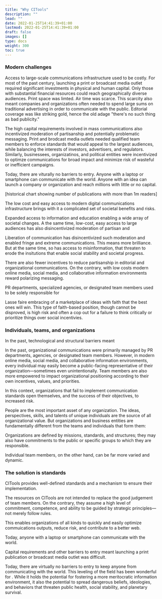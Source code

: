 ```yaml
---
title: "Why CITools"
description: ""
lead: ""
date: 2022-01-25T14:41:39+01:00
lastmod: 2022-01-25T14:41:39+01:00
draft: false
images: []
type: docs
weight: 300
toc: true
---
```


### Modern challenges

Access to large-scale communications infrastructure used to be costly. For most of the past century, launching a print or broadcast media outlet required significant investments in physical and human capital. Only those with substantial financial resources could reach geographically diverse audiences. Print space was limted. Air time was scarce. This scarcity also meant companies and organizations often needed to spend large sums on traditional advertising in order to communicate with the public. Editorial coverage was like striking gold, hence the old adage "there's no such thing as bad publicity."

The high capital requirements involved in mass communications also incentivized moderation of partisanship and potentially problematic messaging. Print and brodcast media outlets needed qualified team members to enforce standards that would appeal to the largest audiences, while balancing the interests of investors, advertisers, and regulators. Similarly, businessees, organizatinos, and political entities were incentivized to optimze communications for broad impact and minimize risk of wasteful or inefficient campaigns.

Today, there are viturally no barriers to entry. Anyone with a laptop or smartphone can communicate with the world. Anyone with an idea can launch a company or organization and reach millions with little or no capital. 

[historical chart showing number of publications with more than 1m readers]

The low cost and easy access to modern digital communications infrastructure brings with it a complicated set of societal benefits and risks. 

Expanded access to information and education  enabling a wide array of societal changes. A the same time, low-cost, easy access to large audiences has also disincentivized moderation of partisan and 

Liberation of communication has disincentivized such moderation and enabled fringe and extreme communications. This means more brilliance. But at the same time, so has access to misinformation, that threaten to erode the insitutions that enable social stability and societal progress.

There are also fewer incentives to reduce partisanship in editorial and organizational communications. On the contrary, with low costs modern online media, social media, and collaborative information environments reward polarizing messaging. 

PR departments, specialized agencies, or designated team members used to be solely responsible for 

Lasse faire embracing of a marketplace of ideas with faith that the best ones will win. This type of faith-based position, though cannot be disproved, is high risk and often a cop out for a failure to think critically or prioritize things over social incentivies. 

### Individuals, teams, and organizations

In the past, technological and structural barriers meant 

In the past, organizational communications were primarily managed by PR departments, agencies, or designated team members. However, in modern online media, social media, and collaborative information environments, every individual may easily become a public-facing representative of their organization—sometimes even unintentionally. Team members are also more empowered to impact organizational positioning according to their own incentives, values, and priorities.

In this context, organizations that fail to implement communication standards open themselves, and the success of their objectives, to increased risk.

People are the most important asset of any organization. The ideas, perspectives, skills, and talents of unique individuals are the source of all organizational value. But organizations and business entities are fundamentally different from the teams and individuals that form them:

Organizations are defined by missions, standards, and structures; they may also have commitments to the public or specific groups to which they are responsible.

Individual team members, on the other hand, can be far more varied and dynamic.

### The solution is standards
CITools provides well-defined standards and a mechanism to ensure their implementation. 

The resources on CITools are not intended to replace the good judgement of team members. On the contrary, they assume a high level of commitment, competence, and ability to be guided by strategic principles—not merely follow rules.

This enables organizations of all kinds to quickly and easily optimize commuications outputs, reduce risk, and contribute to a better web.



 Today, anyone with a laptop or smartphone can communicate with the world. 

Capital requirements and other barriers to entry meant launching a print publication or broadcast media outlet was difficult.  

Today, there are virtually no barriers to entry to keep anyone from communicating with the world. This leveling of the field has been wonderful for . While it holds the potential for fostering a more meritocratic information environment, it also the potential to spread dangerous beliefs, ideologies, and behaviors that threaten public health, social stability, and planetary survival. 